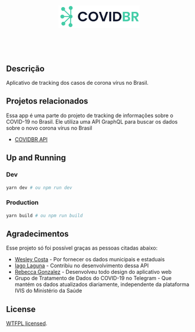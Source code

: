 <div align="center">
  <br />
  <br />
  <br />
  

 <p align="center">
  <a href="https://covidbr.netlify.com/" target="blank">
    <img src="public/COVIDBR.svg" width="220" alt="COVIDBR Logo" />
  </a>
  </p>
  <br />
  <br />
  <br />
</div>

## Descrição
Aplicativo de tracking dos casos de corona vírus no Brasil.

## Projetos relacionados
Essa app é uma parte do projeto de tracking de informações sobre o COVID-19 no Brasil. Ele utiliza uma API GraphQL para buscar os dados sobre o novo corona vírus no Brasil
  - [COVIDBR API](https://github.com/vmarcosp/covidbr-api)

## Up and Running

### Dev
```sh
yarn dev # ou npm run dev
```

### Production
```sh
yarn build # ou npm run build

```

## Agradecimentos

Esse projeto só foi possível graças as pessoas citadas abaixo:
- [Wesley Costa](https://github.com/wcota) - Por fornecer os dados municipais e estaduais
- [Iago Laguna](https://github/iagolaguna) - Contribiu no desenvolvimento dessa API
- [Rebecca Gonzalez](https://dribbble.com/rebeccagonzalez) - Desenvolveu todo design do aplicativo web
- Grupo de Tratamento de Dados do COVID-19 no Telegram - Que mantém os dados atualizados diariamente, independente da plataforma IVIS do Ministério da Saúde


## License

[WTFPL licensed](LICENSE).

